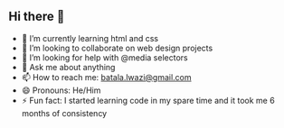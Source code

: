 ## Hi there 👋

- 🌱 I’m currently learning html and css
- 👯 I’m looking to collaborate on web design projects
- 🤔 I’m looking for help with @media selectors
- 💬 Ask me about anything
- 📫 How to reach me: batala.lwazi@gmail.com
- 😄 Pronouns: He/Him
- ⚡ Fun fact: I started learning code in my spare time and it took me 6 months of consistency
